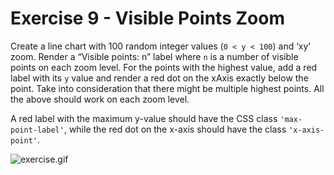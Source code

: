 # Exercise 9 - Visible Points Zoom
Create a line chart with 100 random integer values (`0 < y < 100`) and ‘xy’ zoom. Render a “Visible points: n” label where `n` is a number of visible points on each zoom level. For the points with the highest value, add a red label with its `y` value and render a red dot on the xAxis exactly below the point. Take into consideration that there might be multiple highest points. All the above should work on each zoom level.

A red label with the maximum y-value should have the CSS class `'max-point-label'`, while the red dot on the x-axis should have the class `'x-axis-point'`. 

![exercise.gif](exercise.gif)
